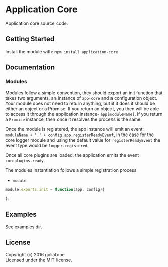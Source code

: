 # Application Core

Application core source code.

## Getting Started
Install the module with: `npm install application-core`

## Documentation

### Modules
Modules follow a simple convention, they should export an init function that takes two arguments, an instance of `app-core` and a configuration object.
Your module does not need to return anything, but if it does it should be either an object or a Promise.
If you return an object, you then will be able to access it through the application instance- `app[moduleName]`.
If you return a `Promise` instance, then once it resolves the process is the same.

Once the module is registered, the app instance will emit an event: `moduleName + '.' + config.app.registerReadyEvent`, in the case for the core logger module and using the default value for `registerReadyEvent` the event type would be `logger.registered`.

Once all core plugins are loaded, the application emits the event `coreplugins.ready`.

The modules instantiation follows a simple registration process.

* `module`:
```js
module.exports.init = function(app, config){

};
```


## Examples
See examples dir.

## License
Copyright (c) 2016 goliatone  
Licensed under the MIT license.
